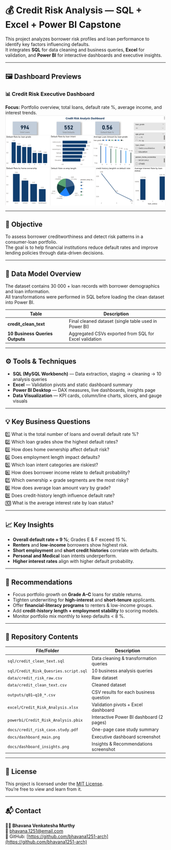 # 💰 Credit Risk Analysis — SQL + Excel + Power BI Capstone  

This project analyzes borrower risk profiles and loan performance to identify key factors influencing defaults.  
It integrates **SQL** for data cleaning and business queries, **Excel** for validation, and **Power BI** for interactive dashboards and executive insights.

---

## 🖼️ Dashboard Previews  

### 📊 Credit Risk Executive Dashboard  
**Focus:** Portfolio overview, total loans, default rate %, average income, and interest trends.  
![Executive Dashboard](dashboard_main.png)


---

## 🎯 **Objective**  
To assess borrower creditworthiness and detect risk patterns in a consumer-loan portfolio.  
The goal is to help financial institutions reduce default rates and improve lending policies through data-driven decisions.

---

## 🧩 **Data Model Overview**  
The dataset contains 30 000 + loan records with borrower demographics and loan information.  
All transformations were performed in SQL before loading the clean dataset into Power BI.  

| Table | Description |
|--------|-------------|
| **credit_clean_text** | Final cleaned dataset (single table used in Power BI) |
| **10 Business Queries Outputs** | Aggregated CSVs exported from SQL for Excel validation |

---

## ⚙️ **Tools & Techniques**  
- **SQL (MySQL Workbench)** — Data extraction, staging → cleaning → 10 analysis queries  
- **Excel** — Validation pivots and static dashboard summary  
- **Power BI Desktop** — DAX measures, live dashboards, insights page  
- **Data Visualization** — KPI cards, column/line charts, slicers, and gauge visuals  

---

## 💡 **Key Business Questions**
1️⃣ What is the total number of loans and overall default rate %?  
2️⃣ Which loan grades show the highest default rates?  
3️⃣ How does home ownership affect default risk?  
4️⃣ Does employment length impact defaults?  
5️⃣ Which loan intent categories are riskiest?  
6️⃣ How does borrower income relate to default probability?  
7️⃣ Which ownership × grade segments are the most risky?  
8️⃣ How does average loan amount vary by grade?  
9️⃣ Does credit-history length influence default rate?  
🔟 What is the average interest rate by loan status?  

---

## 📈 **Key Insights**
- **Overall default rate ≈ 9 %**; Grades E & F exceed 15 %.  
- **Renters** and **low-income** borrowers show highest risk.  
- **Short employment** and **short credit histories** correlate with defaults.  
- **Personal and Medical** loan intents underperform.  
- **Higher interest rates** align with higher default probability.  

---

## 🧭 **Recommendations**
- Focus portfolio growth on **Grade A–C** loans for stable returns.  
- Tighten underwriting for **high-interest** and **short-tenure** applicants.  
- Offer **financial-literacy programs** to renters & low-income groups.  
- Add **credit-history length + employment stability** to scoring models.  
- Monitor portfolio mix monthly to keep defaults < 8 %.  

---

## 📂 **Repository Contents**
| File/Folder | Description |
|--------------|-------------|
| `sql/credit_clean_text.sql` | Data cleaning & transformation queries |
| `sql/Credit_Risk_Quesries.script.sql` | 10 business analysis queries |
| `data/credit_risk_raw.csv` | Raw dataset |
| `data/credit_clean_text.csv` | Cleaned dataset |
| `outputs/q01–q10_*.csv` | CSV results for each business question |
| `excel/Credit_Risk_Analysis.xlsx` | Validation pivots + Excel dashboard |
| `powerbi/Credit_Risk_Analysis.pbix` | Interactive Power BI dashboard (2 pages) |
| `docs/credit_risk_case.study.pdf` | One-page case study summary |
| `docs/dashboard_main.png` | Executive dashboard screenshot |
| `docs/dashboard_insights.png` | Insights & Recommendations screenshot |

---

## 🧾 **License**
This project is licensed under the [MIT License](LICENSE).  
You’re free to view and learn from it.

---

## 📬 **Contact**
👩‍💻 **Bhavana Venkatesha Murthy**  
📧 bhavana.1251@email.com  
🔗 GitHub: [https://github.com/bhavana1251-arch](https://github.com/bhavana1251-arch)


